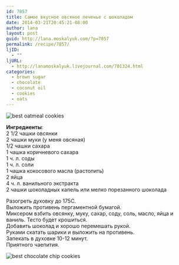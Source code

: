 ```yaml
---
id: 7857
title: Самое вкусное овсяное печенье с шоколадом
date: 2014-03-21T20:45:21-08:00
author: lana
layout: post
guid: http://lana.moskalyuk.com/?p=7857
permalink: /recipe/7857/
ljID:
  - ""
ljURL:
  - http://lanamoskalyuk.livejournal.com/701324.html
categories:
  - brown sugar
  - chocolate
  - coconut oil
  - cookies
  - oats
---
```

![best oatmeal cookies](http://farm4.staticflickr.com/3719/13320950165_4674288b48_c.jpg)

**Ингредиенты**:  
2 1/2 чашки овсянки  
2 чашки муки (у меня овсяная)  
1/2 чашки сахара  
1 чашка коричневого сахара  
1 ч. л. соды  
1 ч. л. соли  
1 чашка кокосового масла (растопить)  
2 яйца  
4 ч. л. ванильного экстракта  
2 чашки шоколадных капель или мелко порезанного шоколада

Разогреть духовку до 175С.  
Выложить противень пергаментной бумагой.  
Миксером взбить овсянку, муку, сахар, соду, соль, масло, яйца и ваниль. Тесто будет крошиться.  
Добавить шоколад и хорошо перемешать рукой.  
Руками скатать шарики и выложить на противень.  
Запекать в духовке 10-12 минут.  
Приятного чаепития.

![best chocolate chip cookies](http://farm8.staticflickr.com/7085/13321103533_007b032bb4_c.jpg)